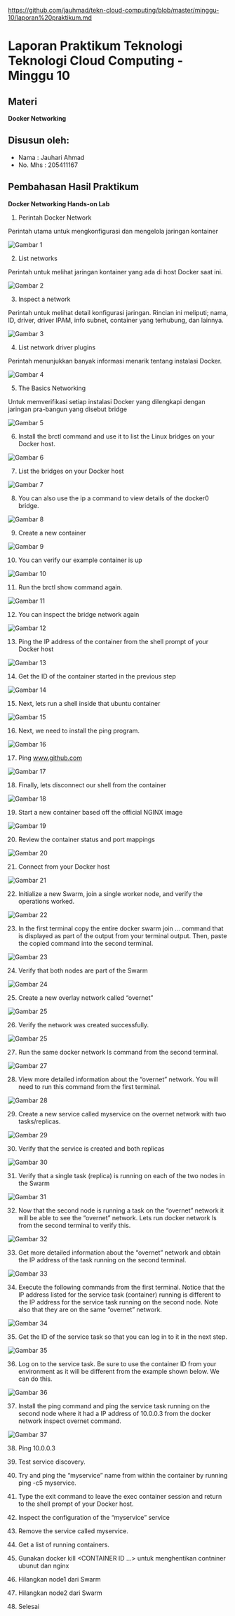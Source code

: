 https://github.com/jauhmad/tekn-cloud-computing/blob/master/minggu-10/laporan%20praktikum.md
# Laporan Praktikum Teknologi Teknologi Cloud Computing - Minggu 10

## Materi

**Docker Networking**

## Disusun oleh:
* Nama : Jauhari Ahmad 
* No. Mhs : 205411167 


## Pembahasan Hasil Praktikum

**Docker Networking Hands-on Lab**
1. Perintah Docker Network

Perintah utama untuk mengkonfigurasi dan mengelola jaringan kontainer

![Gambar 1](skrinsut/gambar_1.jpg)


2. List networks

Perintah untuk melihat jaringan kontainer yang ada di host Docker saat ini.

![Gambar 2](skrinsut/gambar_2.jpg)


3. Inspect a network

Perintah untuk melihat detail konfigurasi jaringan. Rincian ini meliputi; nama, ID, driver, driver IPAM, info subnet, container yang terhubung, dan lainnya.

![Gambar 3](skrinsut/gambar_3.jpg)


4. List network driver plugins

Perintah menunjukkan banyak informasi menarik tentang instalasi Docker.


![Gambar 4](skrinsut/gambar_4.jpg)


5. The Basics Networking

Untuk memverifikasi setiap instalasi Docker yang dilengkapi dengan jaringan pra-bangun yang disebut bridge

![Gambar 5](skrinsut/gambar_5.jpg)


6. Install the brctl command and use it to list the Linux bridges on your Docker host. 

![Gambar 6](skrinsut/gambar_6.jpg)


7. List the bridges on your Docker host

![Gambar 7](skrinsut/gambar_7.jpg)


8. You can also use the ip a command to view details of the docker0 bridge.

![Gambar 8](skrinsut/gambar_8.jpg)


9. Create a new container

![Gambar 9](skrinsut/gambar_9.jpg)


10. You can verify our example container is up

![Gambar 10](skrinsut/gambar_10.jpg)


11. Run the brctl show command again.

![Gambar 11](skrinsut/gambar_11.jpg)


12. You can inspect the bridge network again

![Gambar 12](skrinsut/gambar_12.jpg)


13. Ping the IP address of the container from the shell prompt of your Docker host 

![Gambar 13](skrinsut/gambar_13.jpg)


14. Get the ID of the container started in the previous step

![Gambar 14](skrinsut/gambar_14.jpg)


15. Next, lets run a shell inside that ubuntu container

![Gambar 15](skrinsut/gambar_15.jpg)


16. Next, we need to install the ping program.

![Gambar 16](skrinsut/gambar_16.jpg)


17. Ping www.github.com

![Gambar 17](skrinsut/gambar_17.jpg)


18. Finally, lets disconnect our shell from the container

![Gambar 18](skrinsut/gambar_18.jpg)


19. Start a new container based off the official NGINX image

![Gambar 19](skrinsut/gambar_19.jpg)


20. Review the container status and port mappings

![Gambar 20](skrinsut/gambar_20.jpg)


21. Connect from your Docker host 

![Gambar 21](skrinsut/gambar_21.jpg)


22. Initialize a new Swarm, join a single worker node, and verify the operations worked.

![Gambar 22](skrinsut/gambar_22.jpg)


23. In the first terminal copy the entire docker swarm join ... command that is displayed as part of the output from your terminal output. Then, paste the copied command into the second terminal.

![Gambar 23](skrinsut/gambar_23.jpg)


24. Verify that both nodes are part of the Swarm

![Gambar 24](skrinsut/gambar_24.jpg)


25. Create a new overlay network called “overnet” 

![Gambar 25](skrinsut/gambar_25.jpg)


26. Verify the network was created successfully.

![Gambar 25](skrinsut/gambar_22.jpg)


27. Run the same docker network ls command from the second terminal.

![Gambar 27](skrinsut/gambar_27.jpg)


28.  View more detailed information about the “overnet” network. You will need to run this command from the first terminal.

![Gambar 28](skrinsut/gambar_28.jpg)



29. Create a new service called myservice on the overnet network with two tasks/replicas.

![Gambar 29](skrinsut/gambar_29.jpg)


30. Verify that the service is created and both replicas

![Gambar 30](skrinsut/gambar_30.jpg)


31. Verify that a single task (replica) is running on each of the two nodes in the Swarm 

![Gambar 31](skrinsut/gambar_31.jpg)


32. Now that the second node is running a task on the “overnet” network it will be able to see the “overnet” network. Lets run docker network ls from the second terminal to verify this.

![Gambar 32](skrinsut/gambar_32.jpg)


33. Get more detailed information about the “overnet” network and obtain the IP address of the task running on the second terminal.

![Gambar 33](skrinsut/gambar_33.jpg)


34. Execute the following commands from the first terminal. Notice that the IP address listed for the service task (container) running is different to the IP address for the service task running on the second node. Note also that they are on the same “overnet” network.

![Gambar 34](skrinsut/gambar_34.jpg)


35. Get the ID of the service task so that you can log in to it in the next step.

![Gambar 35](skrinsut/gambar_35.jpg)


36. Log on to the service task. Be sure to use the container ID from your environment as it will be different from the example shown below. We can do this.

![Gambar 36](skrinsut/gambar_36.jpg)


37. Install the ping command and ping the service task running on the second node where it had a IP address of 10.0.0.3 from the docker network inspect overnet command.

![Gambar 37](skrinsut/gambar_37.jpg)

38. Ping 10.0.0.3


39. Test service discovery.

40. Try and ping the “myservice” name from within the container by running ping -c5 myservice.

41. Type the exit command to leave the exec container session and return to the shell prompt of your Docker host.

42. Inspect the configuration of the “myservice” service

42. Remove the service called myservice.

43. Get a list of running containers.

44. Gunakan docker kill <CONTAINER ID ...> untuk menghentikan contniner ubunut dan nginx

45. Hilangkan node1 dari Swarm

46. Hilangkan node2 dari Swarm

47. Selesai

